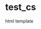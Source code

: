 # test_cs
html template

<!DOCTYPE html>
<html>
<head>
  <meta charset="utf-8">
  <link rel="stylesheet" href="https://cdnjs.cloudflare.com/ajax/libs/normalize/4.2.0/normalize.min.css">
  <link rel="stylesheet" href="https://maxcdn.bootstrapcdn.com/bootstrap/3.3.7/css/bootstrap.min.css">
</head>

<body>


  <script type="text/javascript" src="https://cdnjs.cloudflare.com/ajax/libs/angular.js/1.5.8/angular.min.js"></script>
  <script type="text/javascript" src="https://cdnjs.cloudflare.com/ajax/libs/angular-ui-bootstrap/2.1.3/ui-bootstrap-tpls.min.js"></script>
  <script src="https://code.jquery.com/jquery-3.1.0.min.js"></script>

</body>
</html>

